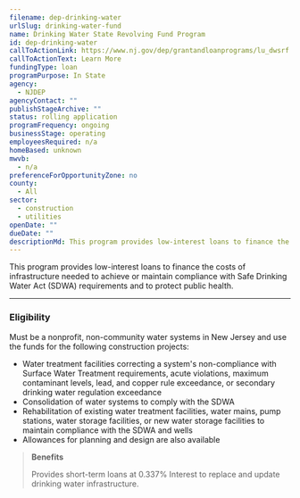 ```yaml
---
filename: dep-drinking-water
urlSlug: drinking-water-fund
name: Drinking Water State Revolving Fund Program
id: dep-drinking-water
callToActionLink: https://www.nj.gov/dep/grantandloanprograms/lu_dwsrf.htm
callToActionText: Learn More
fundingType: loan
programPurpose: In State
agency:
  - NJDEP
agencyContact: ""
publishStageArchive: ""
status: rolling application
programFrequency: ongoing
businessStage: operating
employeesRequired: n/a
homeBased: unknown
mwvb:
  - n/a
preferenceForOpportunityZone: no
county:
  - All
sector:
  - construction
  - utilities
openDate: ""
dueDate: ""
descriptionMd: This program provides low-interest loans to finance the costs of infrastructure needed to achieve or maintain compliance with Safe Drinking Water Act (SDWA) requirements and to protect public health.
---
```


This program provides low-interest loans to finance the costs of infrastructure needed to achieve or maintain compliance with Safe Drinking Water Act (SDWA) requirements and to protect public health.

---

### Eligibility

Must be a nonprofit, non-community water systems in New Jersey and use the funds for the following construction projects:

- Water treatment facilities correcting a system's non-compliance with Surface Water Treatment requirements, acute violations, maximum contaminant levels, lead, and copper rule exceedance, or secondary drinking water regulation exceedance
- Consolidation of water systems to comply with the SDWA
- Rehabilitation of existing water treatment facilities, water mains, pump stations, water storage facilities, or new water storage facilities to maintain compliance with the SDWA and wells
- Allowances for planning and design are also available

> **Benefits**
>
> Provides short-term loans at 0.337% Interest to replace and update drinking water infrastructure.
